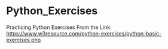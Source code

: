 # Python_Exercises
Practicing Python Exercises From the Link: https://www.w3resource.com/python-exercises/python-basic-exercises.php

